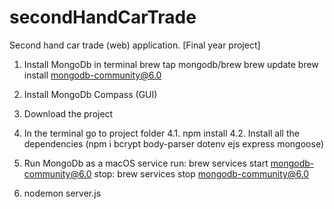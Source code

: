 # secondHandCarTrade
Second hand car trade (web) application. [Final year project]

1. Install MongoDb in terminal
  brew tap mongodb/brew
  brew update
  brew install mongodb-community@6.0

2. Install MongoDb Compass (GUI)

3. Download the project

4. In the terminal go to project folder
  4.1. npm install
  4.2. Install all the dependencies
  (npm i bcrypt body-parser dotenv ejs express mongoose)

5. Run MongoDb as a macOS service
  run: 
  brew services start mongodb-community@6.0
  stop:
  brew services stop mongodb-community@6.0

6. nodemon server.js
